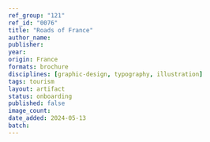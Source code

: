 ```yaml
---
ref_group: "121"
ref_id: "0076"
title: "Roads of France"
author_name:
publisher:
year:
origin: France
formats: brochure
disciplines: [graphic-design, typography, illustration]
tags: tourism
layout: artifact
status: onboarding
published: false
image_count:
date_added: 2024-05-13
batch:
---
```


